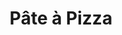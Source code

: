---
layout: recette
categories: [recettes]
hidden: true
lang: fr
title: Pâte à Pizza
type: sel
ingredients: 
  - nom: farine
    qte: 380
    unite: gr
  - nom: sel
    qte: 6
    unite: gr
  - nom: eau tiède
    qte: 18
    unite: cL
  - nom: huile d'olive
    qte: 3
    unite: cuillères à soupe
  - nom: levure sèche
    qte: 2
    unite: gr
etapes:
  - label: "Préparation"
    details:
      - Mélanger l'eau tiède avec la levure jusqu'à ce que ça se dissoude
      - Ajouter l'huile d'olive
      - Mélanger la farine et le sel
      - Ajouter la moitié du mélange eau tiède levure dans la farine
      - Pétrir
      - Ajouter le reste du liquide
      - Pétrir jusqu'à ce que ça arrête de coller au saladier
      - Sortir la boule et pétrir sur le plan de travail avec la paume de la main
      - Former une boule qui doit être bien lisse
      - Remettre dans le saladier, couvrir et laisser reposer 2 heures minimum dans un endroit chaud
cuisson: 
  - Préchauffer le four à 240°C 
  - Sortir la boule (elle a du beaucoup gonfler), faire évacuer l'air en appuyant dessus
  - Garnir
  - Cuire 18 minutes à 240°C
notes:
  - label: Comment pétrir
    link: https://www.youtube.com/watch?v=SF2F1xKTrdE 
  - label: Comment étaler
    link: https://youtu.be/FZDoI20pTHw?t=265
  - label: Comment étaler 2
    link: https://www.youtube.com/watch?v=oopnT_wGGHE
  - label: Explications
    link: https://www.ricardocuisine.com/chroniques/chimie-alimentaire/509-guide-pizza-101

variantes:
  - label: une cuillère de sucre blanc pour activer plus rapidement la levure
    todo: true
---